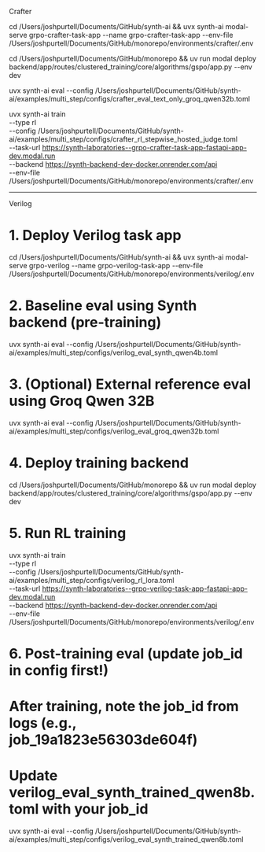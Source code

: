 

Crafter

cd /Users/joshpurtell/Documents/GitHub/synth-ai && uvx synth-ai modal-serve grpo-crafter-task-app --name grpo-crafter-task-app --env-file /Users/joshpurtell/Documents/GitHub/monorepo/environments/crafter/.env

cd /Users/joshpurtell/Documents/GitHub/monorepo && uv run modal deploy backend/app/routes/clustered_training/core/algorithms/gspo/app.py --env dev

uvx synth-ai eval --config /Users/joshpurtell/Documents/GitHub/synth-ai/examples/multi_step/configs/crafter_eval_text_only_groq_qwen32b.toml


uvx synth-ai train \
  --type rl \
  --config /Users/joshpurtell/Documents/GitHub/synth-ai/examples/multi_step/configs/crafter_rl_stepwise_hosted_judge.toml \
  --task-url https://synth-laboratories--grpo-crafter-task-app-fastapi-app-dev.modal.run \
  --backend https://synth-backend-dev-docker.onrender.com/api \
  --env-file /Users/joshpurtell/Documents/GitHub/monorepo/environments/crafter/.env



---

Verilog

# 1. Deploy Verilog task app
cd /Users/joshpurtell/Documents/GitHub/synth-ai && uvx synth-ai modal-serve grpo-verilog --name grpo-verilog-task-app --env-file /Users/joshpurtell/Documents/GitHub/monorepo/environments/verilog/.env

# 2. Baseline eval using Synth backend (pre-training)
uvx synth-ai eval --config /Users/joshpurtell/Documents/GitHub/synth-ai/examples/multi_step/configs/verilog_eval_synth_qwen4b.toml

# 3. (Optional) External reference eval using Groq Qwen 32B
uvx synth-ai eval --config /Users/joshpurtell/Documents/GitHub/synth-ai/examples/multi_step/configs/verilog_eval_groq_qwen32b.toml

# 4. Deploy training backend
cd /Users/joshpurtell/Documents/GitHub/monorepo && uv run modal deploy backend/app/routes/clustered_training/core/algorithms/gspo/app.py --env dev

# 5. Run RL training
uvx synth-ai train \
  --type rl \
  --config /Users/joshpurtell/Documents/GitHub/synth-ai/examples/multi_step/configs/verilog_rl_lora.toml \
  --task-url https://synth-laboratories--grpo-verilog-task-app-fastapi-app-dev.modal.run \
  --backend https://synth-backend-dev-docker.onrender.com/api \
  --env-file /Users/joshpurtell/Documents/GitHub/monorepo/environments/verilog/.env

# 6. Post-training eval (update job_id in config first!)
# After training, note the job_id from logs (e.g., job_19a1823e56303de604f)
# Update verilog_eval_synth_trained_qwen8b.toml with your job_id
uvx synth-ai eval --config /Users/joshpurtell/Documents/GitHub/synth-ai/examples/multi_step/configs/verilog_eval_synth_trained_qwen8b.toml
